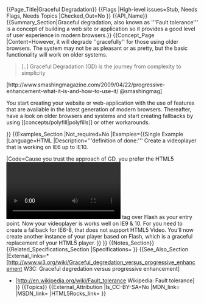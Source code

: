 {{Page_Title|Graceful Degradation}}
{{Flags
|High-level issues=Stub, Needs Flags, Needs Topics
|Checked_Out=No
}}
{{API_Name}}
{{Summary_Section|Graceful degradation, also known as '''Fault tolerance''' is a concept of building a web site or application so it provides a good level of user experience in modern browsers.}}
{{Concept_Page
|Content=However, it will degrade ''gracefully'' for those using older browsers. The system may not be as pleasant or as pretty, but the basic functionality will work on older systems.

<blockquote>
[..] Graceful Degradation (GD) is the journey from complexity to simplicity
</blockquote>
[http://www.smashingmagazine.com/2009/04/22/progressive-enhancement-what-it-is-and-how-to-use-it/ @smashingmag]

You start creating your website or web-application with the use of features that are available in the latest generation of modern browsers. Thereafter, have a look on older browsers and systems and start creating fallbacks by using [[concepts/polyfill|polyfills]] or other workarounds. 


}}
{{Examples_Section
|Not_required=No
|Examples={{Single Example
|Language=HTML
|Description='''definition of done:'''
Create a videoplayer that is working on IE6 up to IE10. 

|Code=Cause you trust the approach of GD, you prefer the  HTML5 <code><video></code> tag over Flash as your entry point. Now your videoplayer is works well on IE9 & 10. 
For you need to create a fallback for IE6-8, that does not support HTML5 Video. You'll now create another instance of your player based on Flash, which is a graceful replacement of your HTML5 player. 
}}
}}
{{Notes_Section}}
{{Related_Specifications_Section
|Specifications=
}}
{{See_Also_Section
|External_links=* [http://www.w3.org/wiki/Graceful_degredation_versus_progressive_enhancement W3C: Graceful degredation versus progressive enhancement]
* [http://en.wikipedia.org/wiki/Fault_tolerance  Wikipedia: Fault tolerance]
}}
{{Topics}}
{{External_Attribution
|Is_CC-BY-SA=No
|MDN_link=
|MSDN_link=
|HTML5Rocks_link=
}}